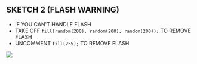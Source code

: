 ## SKETCH 2 (FLASH WARNING)

- IF YOU CAN'T HANDLE FLASH
- TAKE OFF `fill(random(200), random(200), random(200));` TO REMOVE FLASH
- UNCOMMENT `fill(255);` TO REMOVE FLASH

![](images.Screenshot.png)
